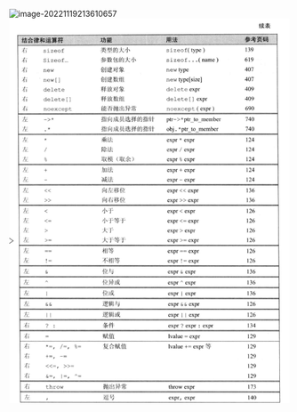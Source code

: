 ![image-20221119213610657](C:\Users\jacky\AppData\Roaming\Typora\typora-user-images\image-20221119213610657.png)
![img_1.png](img_1.png)